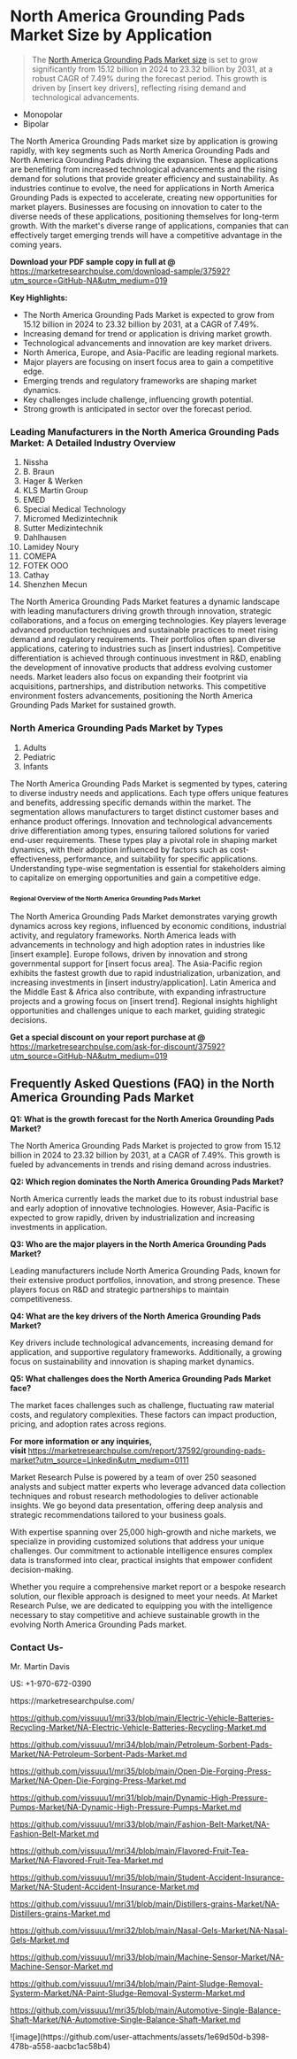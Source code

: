 <h1>North America Grounding Pads Market&nbsp;Size by Application</h1><blockquote><p>The <a href="https://marketresearchpulse.com/download-sample/37592?utm_source=GitHub-NA&amp;utm_medium=019">North America Grounding Pads Market size</a> is set to grow significantly from 15.12 billion in 2024 to 23.32 billion by 2031, at a robust CAGR of 7.49% during the forecast period. This growth is driven by [insert key drivers], reflecting rising demand and technological advancements.</p></blockquote><ul><li>Monopolar<li> Bipolar</li></ul><p>The North America Grounding Pads market size by application is growing rapidly, with key segments such as North America Grounding Pads and North America Grounding Pads driving the expansion. These applications are benefiting from increased technological advancements and the rising demand for solutions that provide greater efficiency and sustainability. As industries continue to evolve, the need for applications in North America Grounding Pads is expected to accelerate, creating new opportunities for market players. Businesses are focusing on innovation to cater to the diverse needs of these applications, positioning themselves for long-term growth. With the market's diverse range of applications, companies that can effectively target emerging trends will have a competitive advantage in the coming years.</p><p><strong>Download your PDF sample copy in full at @ </strong><a href="https://marketresearchpulse.com/download-sample/37592?utm_source=GitHub-NA&amp;utm_medium=019">https://marketresearchpulse.com/download-sample/37592?utm_source=GitHub-NA&amp;utm_medium=019</a></p><p><strong>Key Highlights: </strong></p><ul><li>The North America Grounding Pads Market is expected to grow from 15.12 billion in 2024 to 23.32 billion by 2031, at a CAGR of 7.49%.</li><li>Increasing demand for trend or application is driving market growth.</li><li>Technological advancements and innovation are key market drivers.</li><li>North America, Europe, and Asia-Pacific are leading regional markets.</li><li>Major players are focusing on insert focus area to gain a competitive edge.</li><li>Emerging trends and regulatory frameworks are shaping market dynamics.</li><li>Key challenges include challenge, influencing growth potential.</li><li>Strong growth is anticipated in sector over the forecast period.</li></ul><h3>Leading Manufacturers in the North America Grounding Pads Market: A Detailed Industry Overview</h3><ol><li>Nissha</li><li>B. Braun</li><li>Hager & Werken</li><li>KLS Martin Group</li><li>EMED</li><li>Special Medical Technology</li><li>Micromed Medizintechnik</li><li>Sutter Medizintechnik</li><li>Dahlhausen</li><li>Lamidey Noury</li><li>COMEPA</li><li>FOTEK OOO</li><li>Cathay</li><li>Shenzhen Mecun</li></ol><div class="flex max-w-full flex-col flex-grow"><div class="min-h-8 text-message flex w-full flex-col items-end gap-2 whitespace-normal break-words [.text-message+&amp;]:mt-5" dir="auto" data-message-author-role="assistant" data-message-id="fd8432e4-4910-450d-b182-61b7bfb0a01f" data-message-model-slug="gpt-4o"><div class="flex w-full flex-col gap-1 empty:hidden first:pt-[3px]"><div class="markdown prose w-full break-words dark:prose-invert light"><p>The North America Grounding Pads Market features a dynamic landscape with leading manufacturers driving growth through innovation, strategic collaborations, and a focus on emerging technologies. Key players leverage advanced production techniques and sustainable practices to meet rising demand and regulatory requirements. Their portfolios often span diverse applications, catering to industries such as [insert industries]. Competitive differentiation is achieved through continuous investment in R&amp;D, enabling the development of innovative products that address evolving customer needs. Market leaders also focus on expanding their footprint via acquisitions, partnerships, and distribution networks. This competitive environment fosters advancements, positioning the North America Grounding Pads Market for sustained growth.</p></div></div></div></div><h3>North America Grounding Pads Market by Types</h3><ol><li>Adults<li> Pediatric<li> Infants</li></ol><div class="flex max-w-full flex-col flex-grow"><div class="min-h-8 text-message flex w-full flex-col items-end gap-2 whitespace-normal break-words [.text-message+&amp;]:mt-5" dir="auto" data-message-author-role="assistant" data-message-id="084470be-0bb7-4664-bddf-5156b4f41249" data-message-model-slug="gpt-4o-mini"><div class="flex w-full flex-col gap-1 empty:hidden first:pt-[3px]"><div class="markdown prose w-full break-words dark:prose-invert light"><p>The North America Grounding Pads Market is segmented by types, catering to diverse industry needs and applications. Each type offers unique features and benefits, addressing specific demands within the market. The segmentation allows manufacturers to target distinct customer bases and enhance product offerings. Innovation and technological advancements drive differentiation among types, ensuring tailored solutions for varied end-user requirements. These types play a pivotal role in shaping market dynamics, with their adoption influenced by factors such as cost-effectiveness, performance, and suitability for specific applications. Understanding type-wise segmentation is essential for stakeholders aiming to capitalize on emerging opportunities and gain a competitive edge.</p></div></div></div></div><h3><span style="font-size: 11px;">Regional Overview of the North America Grounding Pads Market</span></h3><div class="flex max-w-full flex-col flex-grow"><div class="min-h-8 text-message flex w-full flex-col items-end gap-2 whitespace-normal break-words [.text-message+&amp;]:mt-5" dir="auto" data-message-author-role="assistant" data-message-id="e9038762-ce64-4e30-91c9-9bd413514231" data-message-model-slug="gpt-4o-mini"><div class="flex w-full flex-col gap-1 empty:hidden first:pt-[3px]"><div class="markdown prose w-full break-words dark:prose-invert light"><p>The North America Grounding Pads Market demonstrates varying growth dynamics across key regions, influenced by economic conditions, industrial activity, and regulatory frameworks. North America leads with advancements in technology and high adoption rates in industries like [insert example]. Europe follows, driven by innovation and strong governmental support for [insert focus area]. The Asia-Pacific region exhibits the fastest growth due to rapid industrialization, urbanization, and increasing investments in [insert industry/application]. Latin America and the Middle East &amp; Africa also contribute, with expanding infrastructure projects and a growing focus on [insert trend]. Regional insights highlight opportunities and challenges unique to each market, guiding strategic decisions.</p></div></div></div></div><p><strong>Get a special discount on your report purchase at @ </strong><a href="https://marketresearchpulse.com/ask-for-discount/37592?utm_source=GitHub-NA&amp;utm_medium=019">https://marketresearchpulse.com/ask-for-discount/37592?utm_source=GitHub-NA&amp;utm_medium=019</a></p><h2>Frequently Asked Questions (FAQ) in the North America Grounding Pads Market</h2><p><strong>Q1: What is the growth forecast for the North America Grounding Pads Market?</strong></p><p>The North America Grounding Pads Market is projected to grow from 15.12 billion in 2024 to 23.32 billion by 2031, at a CAGR of 7.49%. This growth is fueled by advancements in trends and rising demand across industries.</p><p><strong>Q2: Which region dominates the North America Grounding Pads Market?</strong></p><p>North America currently leads the market due to its robust industrial base and early adoption of innovative technologies. However, Asia-Pacific is expected to grow rapidly, driven by industrialization and increasing investments in application.</p><p><strong>Q3: Who are the major players in the North America Grounding Pads Market?</strong></p><p>Leading manufacturers include North America Grounding Pads, known for their extensive product portfolios, innovation, and strong presence. These players focus on R&amp;D and strategic partnerships to maintain competitiveness.</p><p><strong>Q4: What are the key drivers of the North America Grounding Pads Market?</strong></p><p>Key drivers include technological advancements, increasing demand for application, and supportive regulatory frameworks. Additionally, a growing focus on sustainability and innovation is shaping market dynamics.</p><p><strong>Q5: What challenges does the North America Grounding Pads Market face?</strong></p><p>The market faces challenges such as challenge, fluctuating raw material costs, and regulatory complexities. These factors can impact production, pricing, and adoption rates across regions.</p><p><strong>For more information or any inquiries, visit&nbsp;</strong><a href="https://marketresearchpulse.com/report/37592/grounding-pads-market?utm_source=Linkedin&utm_medium=0111">https://marketresearchpulse.com/report/37592/grounding-pads-market?utm_source=Linkedin&utm_medium=0111</a></p><p>Market Research Pulse is powered by a team of over 250 seasoned analysts and subject matter experts who leverage advanced data collection techniques and robust research methodologies to deliver actionable insights. We go beyond data presentation, offering deep analysis and strategic recommendations tailored to your business goals.</p><p>With expertise spanning over 25,000 high-growth and niche markets, we specialize in providing customized solutions that address your unique challenges. Our commitment to actionable intelligence ensures complex data is transformed into clear, practical insights that empower confident decision-making.</p><p>Whether you require a comprehensive market report or a bespoke research solution, our flexible approach is designed to meet your needs. At Market Research Pulse, we are dedicated to equipping you with the intelligence necessary to stay competitive and achieve sustainable growth in the evolving North America Grounding Pads market.</p><h3><strong>Contact Us-</strong></h3><p>Mr. Martin Davis</p><p>US: +1-970-672-0390</p><p>https://marketresearchpulse.com/</p><p><a href="https://github.com/vissuuu1/mri33/blob/main/Electric-Vehicle-Batteries-Recycling-Market/NA-Electric-Vehicle-Batteries-Recycling-Market.md">https://github.com/vissuuu1/mri33/blob/main/Electric-Vehicle-Batteries-Recycling-Market/NA-Electric-Vehicle-Batteries-Recycling-Market.md</a></p><p><a href="https://github.com/vissuuu1/mri34/blob/main/Petroleum-Sorbent-Pads-Market/NA-Petroleum-Sorbent-Pads-Market.md">https://github.com/vissuuu1/mri34/blob/main/Petroleum-Sorbent-Pads-Market/NA-Petroleum-Sorbent-Pads-Market.md</a></p><p><a href="https://github.com/vissuuu1/mri35/blob/main/Open-Die-Forging-Press-Market/NA-Open-Die-Forging-Press-Market.md">https://github.com/vissuuu1/mri35/blob/main/Open-Die-Forging-Press-Market/NA-Open-Die-Forging-Press-Market.md</a></p><p><a href="https://github.com/vissuuu1/mri31/blob/main/Dynamic-High-Pressure-Pumps-Market/NA-Dynamic-High-Pressure-Pumps-Market.md">https://github.com/vissuuu1/mri31/blob/main/Dynamic-High-Pressure-Pumps-Market/NA-Dynamic-High-Pressure-Pumps-Market.md</a></p><p><a href="https://github.com/vissuuu1/mri33/blob/main/Fashion-Belt-Market/NA-Fashion-Belt-Market.md">https://github.com/vissuuu1/mri33/blob/main/Fashion-Belt-Market/NA-Fashion-Belt-Market.md</a></p><p><a href="https://github.com/vissuuu1/mri34/blob/main/Flavored-Fruit-Tea-Market/NA-Flavored-Fruit-Tea-Market.md">https://github.com/vissuuu1/mri34/blob/main/Flavored-Fruit-Tea-Market/NA-Flavored-Fruit-Tea-Market.md</a></p><p><a href="https://github.com/vissuuu1/mri35/blob/main/Student-Accident-Insurance-Market/NA-Student-Accident-Insurance-Market.md">https://github.com/vissuuu1/mri35/blob/main/Student-Accident-Insurance-Market/NA-Student-Accident-Insurance-Market.md</a></p><p><a href="https://github.com/vissuuu1/mri31/blob/main/Distillers-grains-Market/NA-Distillers-grains-Market.md">https://github.com/vissuuu1/mri31/blob/main/Distillers-grains-Market/NA-Distillers-grains-Market.md</a></p><p><a href="https://github.com/vissuuu1/mri32/blob/main/Nasal-Gels-Market/NA-Nasal-Gels-Market.md">https://github.com/vissuuu1/mri32/blob/main/Nasal-Gels-Market/NA-Nasal-Gels-Market.md</a></p><p><a href="https://github.com/vissuuu1/mri33/blob/main/Machine-Sensor-Market/NA-Machine-Sensor-Market.md">https://github.com/vissuuu1/mri33/blob/main/Machine-Sensor-Market/NA-Machine-Sensor-Market.md</a></p><p><a href="https://github.com/vissuuu1/mri34/blob/main/Paint-Sludge-Removal-Systerm-Market/NA-Paint-Sludge-Removal-Systerm-Market.md">https://github.com/vissuuu1/mri34/blob/main/Paint-Sludge-Removal-Systerm-Market/NA-Paint-Sludge-Removal-Systerm-Market.md</a></p><p><a href="https://github.com/vissuuu1/mri35/blob/main/Automotive-Single-Balance-Shaft-Market/NA-Automotive-Single-Balance-Shaft-Market.md">https://github.com/vissuuu1/mri35/blob/main/Automotive-Single-Balance-Shaft-Market/NA-Automotive-Single-Balance-Shaft-Market.md</a></p>
![image](https://github.com/user-attachments/assets/1e69d50d-b398-478b-a558-aacbc1ac58b4)
